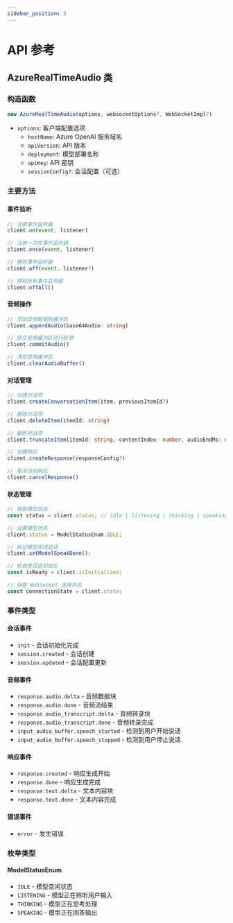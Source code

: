 ```yaml
---
sidebar_position: 3
---
```

# API 参考

## AzureRealTimeAudio 类

### 构造函数

```typescript
new AzureRealTimeAudio(options, websocketOptions?, WebSocketImpl?)
```

- `options`: 客户端配置选项
  - `hostName`: Azure OpenAI 服务域名
  - `apiVersion`: API 版本
  - `deployment`: 模型部署名称
  - `apiKey`: API 密钥
  - `sessionConfig?`: 会话配置（可选）

### 主要方法

#### 事件监听

```typescript
// 注册事件监听器
client.on(event, listener)

// 注册一次性事件监听器
client.once(event, listener)

// 移除事件监听器
client.off(event, listener?)

// 移除所有事件监听器
client.offAll()
```

#### 音频操作

```typescript
// 添加音频数据到缓冲区
client.appendAudio(base64Audio: string)

// 提交音频缓冲区进行处理
client.commitAudio()

// 清空音频缓冲区
client.clearAudioBuffer()
```

#### 对话管理

```typescript
// 创建对话项
client.createConversationItem(item, previousItemId?)

// 删除对话项
client.deleteItem(itemId: string)

// 截断对话项
client.truncateItem(itemId: string, contentIndex: number, audioEndMs: number)

// 创建响应
client.createResponse(responseConfig?)

// 取消当前响应
client.cancelResponse()
```

#### 状态管理

```typescript
// 获取模型状态
const status = client.status; // idle | listening | thinking | speaking

// 设置模型状态
client.status = ModelStatusEnum.IDLE;

// 标记模型完成说话
client.setModelSpeakDone();

// 检查是否已初始化
const isReady = client.isInitialized;

// 获取 WebSocket 连接状态
const connectionState = client.state;
```

### 事件类型

#### 会话事件
- `init` - 会话初始化完成
- `session.created` - 会话创建
- `session.updated` - 会话配置更新

#### 音频事件
- `response.audio.delta` - 音频数据块
- `response.audio.done` - 音频流结束
- `response.audio_transcript.delta` - 音频转录块
- `response.audio_transcript.done` - 音频转录完成
- `input_audio_buffer.speech_started` - 检测到用户开始说话
- `input_audio_buffer.speech_stopped` - 检测到用户停止说话

#### 响应事件
- `response.created` - 响应生成开始
- `response.done` - 响应生成完成
- `response.text.delta` - 文本内容块
- `response.text.done` - 文本内容完成

#### 错误事件
- `error` - 发生错误

### 枚举类型

#### ModelStatusEnum
- `IDLE` - 模型空闲状态
- `LISTENING` - 模型正在聆听用户输入
- `THINKING` - 模型正在思考处理
- `SPEAKING` - 模型正在回答输出 